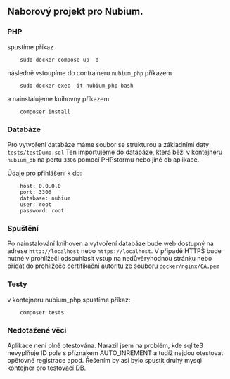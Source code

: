 
## Naborový projekt pro Nubium.

### PHP
spustíme příkaz
````
    sudo docker-compose up -d
````
následně vstoupíme do contraineru `nubium_php` příkazem

````
    sudo docker exec -it nubium_php bash
````

a nainstalujeme knihovny příkazem

````
    composer install
````

### Databáze
Pro vytvoření databáze máme soubor se strukturou a základními daty `tests/testDump.sql`
Ten importujeme do databáze, která běží v kontejneru `nubium_db` na portu `3306` pomocí PHPstormu nebo jiné db aplikace.

Údaje pro přihlášení k db:
````
    host: 0.0.0.0
    port: 3306
    database: nubium
    user: root
    password: root
````


### Spuštění
Po nainstalování knihoven a vytvoření databáze bude web dostupný na adrese `http://localhost` nebo `https://localhost`.
V připadě HTTPS bude nutné v prohlížeči odsouhlasit vstup na nedůvěryhodnou stránku nebo přidat do prohlížeče certifikační autoritu ze souboru `docker/nginx/CA.pem`

### Testy
v kontejneru nubium_php spustíme příkaz:
````
    composer tests
````


### Nedotažené věci

Aplikace není plně otestována. Narazil jsem na problém, kde sqlite3 nevyplňuje ID pole s příznakem AUTO_INREMENT a tudíž nejdou otestovat opětovné registrace apod.
Řešením by asi bylo spustit druhý mysql kontejner pro testovací DB.